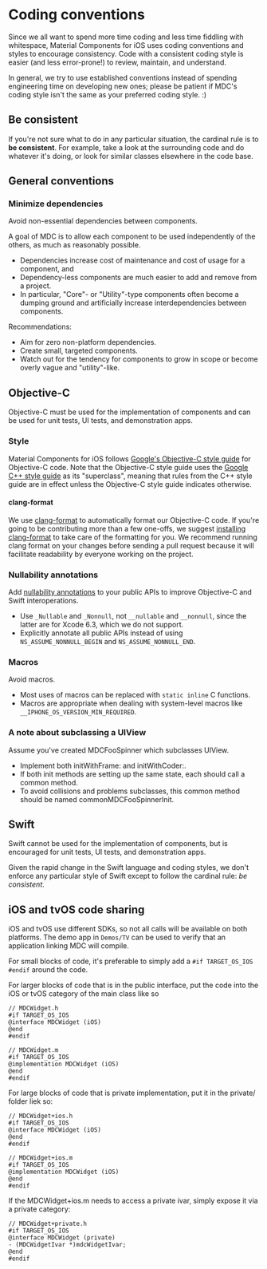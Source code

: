 # Coding conventions

Since we all want to spend more time coding and less time fiddling with whitespace, Material
Components for iOS uses coding conventions and styles to encourage consistency. Code with a
consistent coding style is easier (and less error-prone!) to review, maintain, and understand.

In general, we try to use established conventions instead of spending engineering time on developing
new ones; please be patient if MDC's coding style isn't the same as your preferred coding style. :)

## Be consistent

If you're not sure what to do in any particular situation, the cardinal rule is to **be
consistent**. For example, take a look at the surrounding code and do whatever it's doing, or look
for similar classes elsewhere in the code base.

## General conventions

### Minimize dependencies

Avoid non-essential dependencies between components.

A goal of MDC is to allow each component to be used independently of the others, as much as
reasonably possible.

- Dependencies increase cost of maintenance and cost of usage for a component, and
- Dependency-less components are much easier to add and remove from a project.
- In particular, "Core"- or "Utility"-type components often become a dumping ground and artificially
  increase interdependencies between components.

Recommendations:

- Aim for zero non-platform dependencies.
- Create small, targeted components.
- Watch out for the tendency for components to grow in scope or become overly vague and
  "utility"-like.

## Objective-C

Objective-C must be used for the implementation of components and can be used for unit tests, UI
tests, and demonstration apps.

### Style

Material Components for iOS follows [Google's Objective-C style
guide](https://google.github.io/styleguide/objcguide.xml) for Objective-C code. Note that the
Objective-C style guide uses the [Google C++ style
guide](https://google.github.io/styleguide/cppguide.html) as its "superclass", meaning that rules
from the C++ style guide are in effect unless the Objective-C style guide indicates otherwise.

#### clang-format

We use [clang-format](http://clang.llvm.org/docs/ClangFormat.html) to automatically format our
Objective-C code. If you're going to be contributing more than a few one-offs, we suggest
[installing clang-format](clang-format.md) to take care of the formatting for you. We recommend
running clang format on your changes before sending a pull request because it will facilitate
readability by everyone working on the project.

### Nullability annotations

Add [nullability annotations](https://developer.apple.com/swift/blog/?id=25) to your public APIs to
improve Objective-C and Swift interoperations.

* Use `_Nullable` and `_Nonnull`, not `__nullable` and `__nonnull`, since the latter are for Xcode
  6.3, which we do not support.
* Explicitly annotate all public APIs instead of using `NS_ASSUME_NONNULL_BEGIN` and
  `NS_ASSUME_NONNULL_END`.

### Macros

Avoid macros.

* Most uses of macros can be replaced with `static inline` C functions.
* Macros are appropriate when dealing with system-level macros like
  `__IPHONE_OS_VERSION_MIN_REQUIRED`.

### A note about subclassing a UIView

Assume you've created MDCFooSpinner which subclasses UIView.

* Implement both initWithFrame: and initWithCoder:.
* If both init methods are setting up the same state, each should call a common method.
* To avoid collisions and problems subclasses, this common method should be named
  commonMDCFooSpinnerInit.

## Swift

Swift cannot be used for the implementation of components, but is encouraged for unit tests, UI
tests, and demonstration apps.

Given the rapid change in the Swift language and coding styles, we don't enforce any particular
style of Swift except to follow the cardinal rule: *be consistent*.

## iOS and tvOS code sharing

iOS and tvOS use different SDKs, so not all calls will be available on both platforms. The demo app
in `Demos/TV` can be used to verify that an application linking MDC will compile.

For small blocks of code, it's preferable to simply add a `#if TARGET_OS_IOS #endif` around the
code.

For larger blocks of code that is in the public interface, put the code into the iOS or tvOS
category of the main class like so
```
// MDCWidget.h
#if TARGET_OS_IOS
@interface MDCWidget (iOS)
@end
#endif

// MDCWidget.m
#if TARGET_OS_IOS
@implementation MDCWidget (iOS)
@end
#endif
```

For large blocks of code that is private implementation, put it in the private/ folder liek so:
```
// MDCWidget+ios.h
#if TARGET_OS_IOS
@interface MDCWidget (iOS)
@end
#endif

// MDCWidget+ios.m
#if TARGET_OS_IOS
@implementation MDCWidget (iOS)
@end
#endif
```

If the MDCWidget+ios.m needs to access a private ivar, simply expose it via a private category:
```
// MDCWidget+private.h
#if TARGET_OS_IOS
@interface MDCWidget (private)
- (MDCWidgetIvar *)mdcWidgetIvar;
@end
#endif
